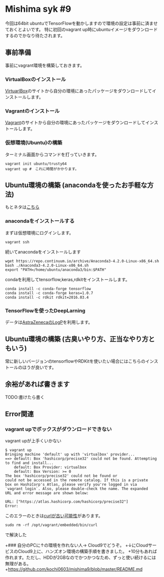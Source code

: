 # Mishima syk #9

今回は64bit ubuntuでTensorFlowを動かしますので環境の設定は事前に済ませておくとよいです。
特に初回のvagrant up時にubuntuイメージをダウンロードするのでかなり待たされます。

## 事前準備

事前にvagrant環境を構築しておきます。

### VirtualBoxのインストール

[VirtuarlBox](https://www.virtualbox.org/)のサイトから自分の環境にあったパッケージをダウンロードしてインストールします。

### Vagrantのインストール

[Vagrant](https://www.vagrantup.com/)のサイトから自分の環境にあったパッケージをダウンロードしてインストールします。

### 仮想環境(Ubuntu)の構築

ターミナル画面からコマンドを打っていきます。    

    vagrant init ubuntu/trusty64
    vagrant up #　これに時間がかかります。

## Ubuntu環境の構築 (anacondaを使ったお手軽な方法)

もとネタは[こちら](https://iwatobipen.wordpress.com/2016/11/13/%E3%82%B1%E3%83%A2%E3%82%A4%E3%83%B3%E3%83%95%E3%82%A9%E3%81%AB%E4%BD%BF%E3%81%88%E3%81%9D%E3%81%86%E3%81%AA%E3%83%91%E3%83%83%E3%82%B1%E3%83%BC%E3%82%B8%E3%82%92%E3%81%BE%E3%82%8B%E3%81%A3%E3%81%A8/)

### anacondaをインストールする

まずは仮想環境にログインします。

    vagrant ssh

続いてanacondaをインストールします

    wget https://repo.continuum.io/archive/Anaconda3-4.2.0-Linux-x86_64.sh
    bash ./Anaconda3-4.2.0-Linux-x86_64.sh
    export "PATH=/home/ubuntu/anaconda3/bin:$PATH"

condaを利用してtensorflow,keras,rdkitをインストールします。

    conda install -c conda-forge tensorflow
    conda install -c conda-forge keras=1.0.7
    conda install -c rdkit rdkit=2016.03.4


### TensorFlowを使ったDeepLarning

データは[AstraZenecaのLogP](https://www.ebi.ac.uk/chembl/assay/inspect/CHEMBL3301363)を利用します。

## Ubuntu環境の構築 (古臭いやり方、正当なやり方ともいう)

常に新しいバージョンのtensorflowやRDKitを使いたい場合にはこちらのインストールのほうが良いです。

## 余裕があれば書きます

TODO:書けたら書く

## Error関連

### vagrant upでボックスがダウンロードできない

vagrant upが上手くいかない

    $ vagrant up
    Bringing machine 'default' up with 'virtualbox' provider...
    ==> default: Box 'hashicorp/precise32' could not be found. Attempting to find and install...
        default: Box Provider: virtualbox
        default: Box Version: >= 0
    The box 'hashicorp/precise32' could not be found or
    could not be accessed in the remote catalog. If this is a private
    box on HashiCorp's Atlas, please verify you're logged in via
    `vagrant login`. Also, please double-check the name. The expanded
    URL and error message are shown below:
    
    URL: ["https://atlas.hashicorp.com/hashicorp/precise32"]
    Error: 

このエラーのときは[curlが古い可能性](http://stackoverflow.com/questions/23874260/error-when-trying-vagrant-up#)があります。

    sudo rm -rf /opt/vagrant/embedded/bin/curl

で解決した

+### 自分のPCに↑の環境を作れない人→ Cloud9でどうぞ。
+↓にCloudサービスのCloud9上に、ハンズオン環境の構築手順を書きました。
+10分もあれば作れます。ただし、HDDが2GBなのでかつかつなため、ずっと使い続けるには無理がある。
+https://github.com/kochi0603/mishima9/blob/master/README.md
